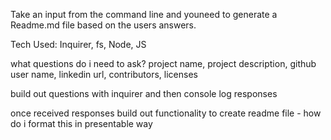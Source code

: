 Take an input from the command line and youneed to generate a Readme.md file based on the users answers.

Tech Used: Inquirer, fs, Node, JS

what questions do i need to ask? project name, project description, github user name, linkedin url, contributors, licenses

build out questions with inquirer and then console log responses 

once received responses build out functionality to create readme file - how do i format this in presentable way
